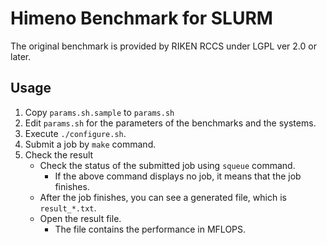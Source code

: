 # Himeno Benchmark for SLURM

The original benchmark is provided by RIKEN RCCS under LGPL ver 2.0 or later.

## Usage

1. Copy `params.sh.sample` to `params.sh`
2. Edit `params.sh` for the parameters of the benchmarks and the systems.
3. Execute `./configure.sh`.
4. Submit a job by `make` command.
5. Check the result
    - Check the status of the submitted job using `squeue` command.
        - If the above command displays no job, it means that the job finishes.
    - After the job finishes, you can see a generated file, which is `result_*.txt`.
    - Open the result file.
        - The file contains the performance in MFLOPS.
